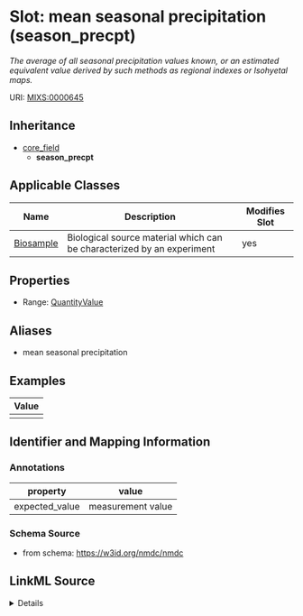 # Slot: mean seasonal precipitation (season_precpt)


_The average of all seasonal precipitation values known, or an estimated equivalent value derived by such methods as regional indexes or Isohyetal maps._



URI: [MIXS:0000645](https://w3id.org/mixs/0000645)




## Inheritance

* [core_field](core_field.md)
    * **season_precpt**





## Applicable Classes

| Name | Description | Modifies Slot |
| --- | --- | --- |
[Biosample](Biosample.md) | Biological source material which can be characterized by an experiment |  yes  |







## Properties

* Range: [QuantityValue](QuantityValue.md)



## Aliases


* mean seasonal precipitation




## Examples

| Value |
| --- |
|  |

## Identifier and Mapping Information





### Annotations

| property | value |
| --- | --- |
| expected_value | measurement value || preferred_unit | millimeter || occurrence | 1 |



### Schema Source


* from schema: https://w3id.org/nmdc/nmdc




## LinkML Source

<details>
```yaml
name: season_precpt
annotations:
  expected_value:
    tag: expected_value
    value: measurement value
  preferred_unit:
    tag: preferred_unit
    value: millimeter
  occurrence:
    tag: occurrence
    value: '1'
description: The average of all seasonal precipitation values known, or an estimated
  equivalent value derived by such methods as regional indexes or Isohyetal maps.
title: mean seasonal precipitation
examples:
- value: ''
from_schema: https://w3id.org/nmdc/nmdc
aliases:
- mean seasonal precipitation
rank: 1000
is_a: core field
slot_uri: MIXS:0000645
multivalued: false
alias: season_precpt
domain_of:
- Biosample
range: QuantityValue

```
</details>